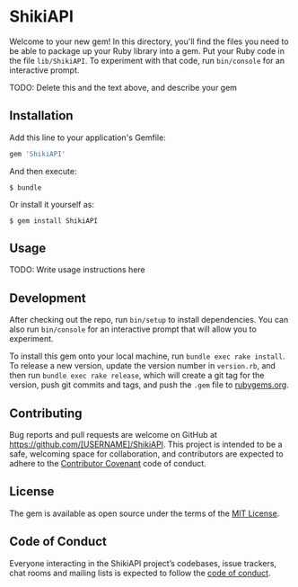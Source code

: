 # ShikiAPI

Welcome to your new gem! In this directory, you'll find the files you need to be able to package up your Ruby library into a gem. Put your Ruby code in the file `lib/ShikiAPI`. To experiment with that code, run `bin/console` for an interactive prompt.

TODO: Delete this and the text above, and describe your gem

## Installation

Add this line to your application's Gemfile:

```ruby
gem 'ShikiAPI'
```

And then execute:

    $ bundle

Or install it yourself as:

    $ gem install ShikiAPI

## Usage

TODO: Write usage instructions here

## Development

After checking out the repo, run `bin/setup` to install dependencies. You can also run `bin/console` for an interactive prompt that will allow you to experiment.

To install this gem onto your local machine, run `bundle exec rake install`. To release a new version, update the version number in `version.rb`, and then run `bundle exec rake release`, which will create a git tag for the version, push git commits and tags, and push the `.gem` file to [rubygems.org](https://rubygems.org).

## Contributing

Bug reports and pull requests are welcome on GitHub at https://github.com/[USERNAME]/ShikiAPI. This project is intended to be a safe, welcoming space for collaboration, and contributors are expected to adhere to the [Contributor Covenant](http://contributor-covenant.org) code of conduct.

## License

The gem is available as open source under the terms of the [MIT License](https://opensource.org/licenses/MIT).

## Code of Conduct

Everyone interacting in the ShikiAPI project’s codebases, issue trackers, chat rooms and mailing lists is expected to follow the [code of conduct](https://github.com/[USERNAME]/ShikiAPI/blob/master/CODE_OF_CONDUCT.md).
